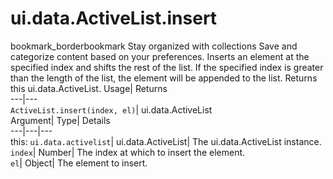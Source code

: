  
#  ui.data.ActiveList.insert 
bookmark_borderbookmark Stay organized with collections  Save and categorize content based on your preferences. 
Inserts an element at the specified index and shifts the rest of the list. If the specified index is greater than the length of the list, the element will be appended to the list. 
Returns this ui.data.ActiveList.
Usage| Returns  
---|---  
`ActiveList.insert(index, el)`| ui.data.ActiveList  
Argument| Type| Details  
---|---|---  
this: `ui.data.activelist`| ui.data.ActiveList| The ui.data.ActiveList instance.  
`index`| Number| The index at which to insert the element.  
`el`| Object| The element to insert.  
